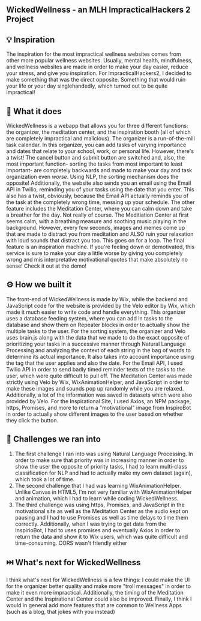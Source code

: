 ## WickedWellness - an MLH ImpracticalHackers 2 Project

## 💡 Inspiration
The inspiration for the most impractical wellness websites comes from other more popular wellness websites. Usually, mental health, mindfulness, and wellness websites are made in order to make your day easier, reduce your stress, and give you inspiration. For ImpracticalHackers2, I decided to make something that was the direct opposite. Something that would ruin your life or your day singlehandedly, which turned out to be quite impractical!

## 🤔 What it does
WickedWellness is a webapp that allows you for three different functions: the organizer, the meditation center, and the inspiration booth (all of which are completely impractical and malicious). The organizer is a run-of-the-mill task calendar. 
In this organizer, you can add tasks of varying importance and dates that relate to your school, work, or personal life. However, there's a twist! The cancel button and submit button are switched and, also, the most important function- sorting the tasks from most important to least important- are completely backwards and made to make your day and task organization even _worse_. Using NLP, the sorting mechanism does the opposite! Additionally, the website also sends you an email using the Email API in Twilio, reminding you of your tasks using the date that you enter. This also has a twist, obviously, because the Email API actually reminds you of the task at the completely wrong time, messing up your schedule.
The other feature includes the Meditation Center, where you can calm down and take a breather for the day. Not really of course. The Meditiation Center at first seems calm, with a breathing measure and soothing music playing in the background. However, every few seconds, images and memes come up that are made to distract you from meditation and ALSO ruin your relaxation with loud sounds that distract you too. This goes on for a loop.
The final feature is an inspiration machine. If you're feeling down or demotivated, this service is sure to make your day a little worse by giving you completely wrong and mis interpretative motivational quotes that make absolutely no sense! Check it out at the demo!

## ⚙️ How we built it
The front-end of WickedWellness is made by Wix, while the backend and JavaScript code for the website is provided by the Velo editor by Wix, which made it much easier to write code and handle everything. This organizer uses a database feeding system, where you can add in tasks to the database and show them on Repeater blocks in order to actually show the multiple tasks to the user. For the sorting system, the organizer and Velo uses brain.js along with the data that we made to do the exact opposite of prioritizing your tasks in a successive manner through Natural Language Processing and analyzing the context of each string in the bag of words to determine its actual importance. It also takes into account importance using the tag that the user applies and also the date. For the Email API, I used Twilio API in order to send badly timed reminder texts of the tasks to the user, which were quite difficult to pull off. The Meditation Center was made strictly using Velo by Wix, WixAnimationHelper, and JavaScript in order to make these images and sounds pop up randomly while you are relaxed. Additionally, a lot of the information was saved in datasets which were also provided by Velo. For the Inspirational Site, I used Axios, an NPM package, https, Promises, and more to return a "motivational" image from InspiroBot in order to actually show different images to the user based on whether they click the button.

## 💪 Challenges we ran into
1. The first challenge I ran into was using Natural Language Processing. In order to make sure that priority was in increasing manner in order to show the user the opposite of priority tasks, I had to learn multi-class classification for NLP and had to actually make my own dataset (again), which took a lot of time.
2. The second challenge that I had was learning WixAnimationHelper. Unlike Canvas in HTML5, I'm not very familiar with WixAnimationHelper and animation, which I had to learn while coding WickedWellness.
3. The third challenge was using https, Promises, and JavaScript in the motivational site as well as the Meditation Center as the audio kept on pausing and I had to use Promises as well as time delays to time them correctly. Additionally, when I was trying to get data from the InspirioBot, I had to uses promises and eventually Axios in order to return the data and show it to Wix users, which was quite difficult and time-consuming. CORS wasn't friendly either

## ⏭️ What's next for WickedWellness
I think what's next for WickedWellness is a few things: I could make the UI for the organizer better quality and make more "troll messages" in order to make it even more impractical. Additionally, the timing of the Meditation Center and the Inspirational Center could also be improved. Finally, I think I would in general add more features that are common to Wellness Apps (such as a blog, that jokes with you instead)
